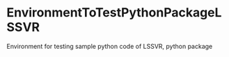 # EnvironmentToTestPythonPackageLSSVR
Environment for testing sample python code of LSSVR, python package
